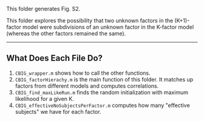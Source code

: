 This folder generates Fig. S2.

This folder explores the possibility that two unknown factors in the (K+1)-factor model were subdivisions of an unknown factor in the K-factor model (whereas the other factors remained the same).

---

## What Does Each File Do?

1. `CBIG_wrapper.m` shows how to call the other functions.
2. `CBIG_factorHierachy.m` is the main function of this folder. It matches up factors from different models and computes correlations.
3. `CBIG_find_maxLikeRun.m` finds the random initialization with maximum likelihood for a given K.
4. `CBIG_effectiveNoSubjectsPerFactor.m` computes how many "effective subjects" we have for each factor. 
